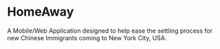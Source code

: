 # HomeAway
A Mobile/Web Application designed to help ease the settling process for new Chinese Immigrants coming to New York City, USA.
